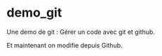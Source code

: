 # demo_git

Une demo de git : Gérer un code avec git et github.

Et maintenant on modifie depuis Github.

